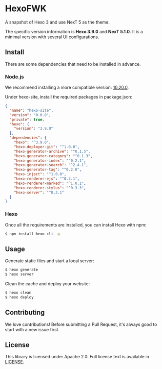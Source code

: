 # HexoFWK
A snapshot of Hexo 3 and use NexT 5 as the theme.

The specific version information is **Hexo 3.9.0** and **NexT 5.1.0**. It is a minimal version with several UI configurations.

## Install
There are some dependencies that need to be installed in advance.

### Node.js
We recommend installing a more compatible version: [10.20.0](https://nodejs.org/en/blog/release/v0.10.20/).

Under hexo-site, install the required packages in package.json:
```json
{
  "name": "hexo-site",
  "version": "0.0.0",
  "private": true,
  "hexo": {
    "version": "3.9.0"
  },
  "dependencies": {
    "hexo": "^3.9.0",
    "hexo-deployer-git": "^1.0.0",
    "hexo-generator-archive": "^0.1.5",
    "hexo-generator-category": "^0.1.3",
    "hexo-generator-index": "^0.2.1",
    "hexo-generator-search": "^2.4.1",
    "hexo-generator-tag": "^0.2.0",
    "hexo-inject": "^1.0.0",
    "hexo-renderer-ejs": "^0.3.1",
    "hexo-renderer-marked": "^1.0.1",
    "hexo-renderer-stylus": "^0.3.3",
    "hexo-server": "^0.3.1"
  }
}
```

### Hexo
Once all the requirements are installed, you can install Hexo with npm:
```bash
$ npm install hexo-cli -g
```

## Usage
Generate static files and start a local server:
```bash
$ hexo generate
$ hexo server
```

Clean the cache and deploy your website:
```bash
$ hexo clean
$ hexo deploy
```

## Contributing
We love contributions! Before submitting a Pull Request, it's always good to start with a new issue first.

## License
This library is licensed under Apache 2.0. Full license text is available in [LICENSE](https://github.com/was48i/HexoFWK/blob/master/LICENSE).
